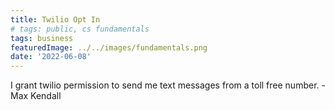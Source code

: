 ```yaml
---
title: Twilio Opt In
# tags: public, cs fundamentals
tags: business
featuredImage: ../../images/fundamentals.png
date: '2022-06-08'
---
```


I grant twilio permission to send me text messages from a toll free 
number. - Max Kendall